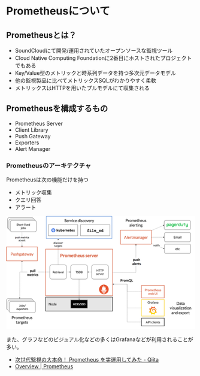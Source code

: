 # Prometheusについて

## Prometheusとは？

- SoundCloudにて開発/運用されていたオープンソースな監視ツール
- Cloud Native Computing Foundationに2番目にホストされたプロジェクトでもある
- Key/Value型のメトリックと時系列データを持つ多次元データモデル
- 他の監視製品に比べてメトリックスSQLがわかりやすく柔軟
- メトリックスはHTTPを用いたプルモデルにて収集される

## Prometheusを構成するもの

- Prometheus Server
- Client Library
- Push Gateway
- Exporters
- Alert Manager

### Prometheusのアーキテクチャ

Prometheusは次の機能だけを持つ

- メトリック収集
- クエリ回答
- アラート

![Prometheus-Arhitecture](./img/prometheus-architecture.png)

また、グラフなどのビジュアル化などの多くはGrafanaなどが利用されることが多い。

- [次世代監視の大本命！ Prometheus を実運用してみた - Qiita](https://qiita.com/sugitak/items/ff8f5ad845283c5915d2)
- [Overview | Prometheus](https://prometheus.io/docs/introduction/overview/)